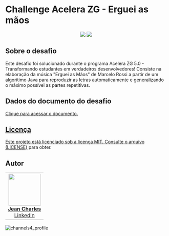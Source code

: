 # Challenge Acelera ZG - Erguei as mãos
<p align="center">
     <a alt="Java">
        <img src="https://img.shields.io/npm/l/react" />
    </a>
     <a alt="Java">
        <img src="https://img.shields.io/badge/Java-v17-blue.svg" />

## Sobre o desafio

Este desafio foi solucionado durante o programa Acelera ZG 5.0 - Transformando estudantes em verdadeiros desenvolvedores!
Consiste na elaboração da música "Erguei as Mãos" de Marcelo Rossi a partir de um algorítimo Java para reproduzir as letras automaticamente e generalizando o máximo possível as partes repetitivas.

## Dados do documento do desafio

<a href="https://docs.google.com/document/d/1-bma3vpRZ4Swva0oXhCHSk_Ksxuy8OCyS-Wv6Zyf4fg/edit"> Clique para acessar o documento.

## Licença

Este projeto está licenciado sob a licença MIT. Consulte o
arquivo <a href="https://github.com/Dev-JeanCharles/Challenge_Acelera/blob/master/LICENSE">(LICENSE)</a> para obter.

## Autor

<table>
  <tr>
    <td align="center"><a href="https://github.com/Dev-JeanCharles"><img src="https://avatars.githubusercontent.com/u/85767415?v=4" width="100px;" alt=""/><br/><strong>Jean Charles</strong></a><br/><a href="https://www.linkedin.com/in/dev-jeancharles/">LinkedIn</a></td>
  </tr>
</table>

![channels4_profile](https://github.com/Dev-JeanCharles/Challenge_Acelera/assets/85767415/13e294d8-56ca-4dca-ac2f-e87076c94bb0)

